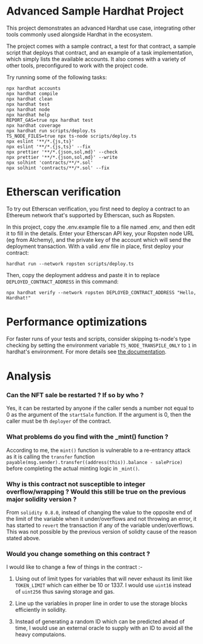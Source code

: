 # Advanced Sample Hardhat Project

This project demonstrates an advanced Hardhat use case, integrating other tools commonly used alongside Hardhat in the ecosystem.

The project comes with a sample contract, a test for that contract, a sample script that deploys that contract, and an example of a task implementation, which simply lists the available accounts. It also comes with a variety of other tools, preconfigured to work with the project code.

Try running some of the following tasks:

```shell
npx hardhat accounts
npx hardhat compile
npx hardhat clean
npx hardhat test
npx hardhat node
npx hardhat help
REPORT_GAS=true npx hardhat test
npx hardhat coverage
npx hardhat run scripts/deploy.ts
TS_NODE_FILES=true npx ts-node scripts/deploy.ts
npx eslint '**/*.{js,ts}'
npx eslint '**/*.{js,ts}' --fix
npx prettier '**/*.{json,sol,md}' --check
npx prettier '**/*.{json,sol,md}' --write
npx solhint 'contracts/**/*.sol'
npx solhint 'contracts/**/*.sol' --fix
```

# Etherscan verification

To try out Etherscan verification, you first need to deploy a contract to an Ethereum network that's supported by Etherscan, such as Ropsten.

In this project, copy the .env.example file to a file named .env, and then edit it to fill in the details. Enter your Etherscan API key, your Ropsten node URL (eg from Alchemy), and the private key of the account which will send the deployment transaction. With a valid .env file in place, first deploy your contract:

```shell
hardhat run --network ropsten scripts/deploy.ts
```

Then, copy the deployment address and paste it in to replace `DEPLOYED_CONTRACT_ADDRESS` in this command:

```shell
npx hardhat verify --network ropsten DEPLOYED_CONTRACT_ADDRESS "Hello, Hardhat!"
```

# Performance optimizations

For faster runs of your tests and scripts, consider skipping ts-node's type checking by setting the environment variable `TS_NODE_TRANSPILE_ONLY` to `1` in hardhat's environment. For more details see [the documentation](https://hardhat.org/guides/typescript.html#performance-optimizations).

# Analysis

### Can the NFT sale be restarted ? If so by who ?

Yes, it can be restarted by anyone if the caller sends a number not equal to 0 as the argument of the `startSale` function. If the argument is 0, then the caller must be th `deployer` of the contract.

### What problems do you find with the \_mint() function ?

According to me, the `mint()` function is vulnerable to a re-entrancy attack as it is calling the `transfer` function `payable(msg.sender).transfer((address(this)).balance - salePrice)` before completing the actual minting logic in `_mint()`.

### Why is this contract not susceptible to integer overflow/wrapping ? Would this still be true on the previous major solidity version ?

From `solidity 0.8.0`, instead of changing the value to the opposite end of the limit of the variable when it under/overflows and not throwing an error, it has started to `revert` the transaction if any of the variable under/overflows.
This was not possible by the previous version of solidty cause of the reason stated above.

### Would you change something on this contract ?

I would like to change a few of things in the contract :-

1. Using out of limit types for variables that will never exhaust its limit like `TOKEN_LIMIT` which can either be 10 or 1337. I would use `uint16` instead of `uint256` thus saving storage and gas.

2. Line up the variables in proper line in order to use the storage blocks efficiently in solidity.

3. Instead of generating a random ID which can be predicted ahead of time, I would use an external oracle to supply with an ID to avoid all the heavy computaions.
